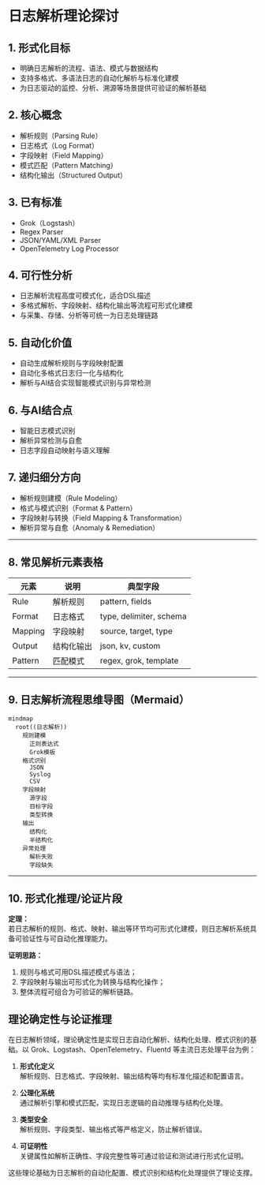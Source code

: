 # 日志解析理论探讨

## 1. 形式化目标

- 明确日志解析的流程、语法、模式与数据结构
- 支持多格式、多语法日志的自动化解析与标准化建模
- 为日志驱动的监控、分析、溯源等场景提供可验证的解析基础

## 2. 核心概念

- 解析规则（Parsing Rule）
- 日志格式（Log Format）
- 字段映射（Field Mapping）
- 模式匹配（Pattern Matching）
- 结构化输出（Structured Output）

## 3. 已有标准

- Grok（Logstash）
- Regex Parser
- JSON/YAML/XML Parser
- OpenTelemetry Log Processor

## 4. 可行性分析

- 日志解析流程高度可模式化，适合DSL描述
- 多格式解析、字段映射、结构化输出等流程可形式化建模
- 与采集、存储、分析等可统一为日志处理链路

## 5. 自动化价值

- 自动生成解析规则与字段映射配置
- 自动化多格式日志归一化与结构化
- 解析与AI结合实现智能模式识别与异常检测

## 6. 与AI结合点

- 智能日志模式识别
- 解析异常检测与自愈
- 日志字段自动映射与语义理解

## 7. 递归细分方向

- 解析规则建模（Rule Modeling）
- 格式与模式识别（Format & Pattern）
- 字段映射与转换（Field Mapping & Transformation）
- 解析异常与自愈（Anomaly & Remediation）

---

## 8. 常见解析元素表格

| 元素         | 说明           | 典型字段                |
|--------------|----------------|-------------------------|
| Rule         | 解析规则       | pattern, fields         |
| Format       | 日志格式       | type, delimiter, schema |
| Mapping      | 字段映射       | source, target, type    |
| Output       | 结构化输出     | json, kv, custom        |
| Pattern      | 匹配模式       | regex, grok, template   |

---

## 9. 日志解析流程思维导图（Mermaid）

```mermaid
mindmap
  root((日志解析))
    规则建模
      正则表达式
      Grok模板
    格式识别
      JSON
      Syslog
      CSV
    字段映射
      源字段
      目标字段
      类型转换
    输出
      结构化
      半结构化
    异常处理
      解析失败
      字段缺失
```

---

## 10. 形式化推理/论证片段

**定理：**  
若日志解析的规则、格式、映射、输出等环节均可形式化建模，则日志解析系统具备可验证性与可自动化推理能力。

**证明思路：**  

1. 规则与格式可用DSL描述模式与语法；
2. 字段映射与输出可形式化为转换与结构化操作；
3. 整体流程可组合为可验证的解析链路。

## 理论确定性与论证推理

在日志解析领域，理论确定性是实现日志自动化解析、结构化处理、模式识别的基础。以 Grok、Logstash、OpenTelemetry、Fluentd 等主流日志处理平台为例：

1. **形式化定义**  
   解析规则、日志格式、字段映射、输出结构等均有标准化描述和配置语言。

2. **公理化系统**  
   通过解析引擎和模式匹配，实现日志逻辑的自动推理与结构化处理。

3. **类型安全**  
   解析规则、字段类型、输出格式等严格定义，防止解析错误。

4. **可证明性**  
   关键属性如解析正确性、字段完整性等可通过验证和测试进行形式化证明。

这些理论基础为日志解析的自动化配置、模式识别和结构化处理提供了理论支撑。

